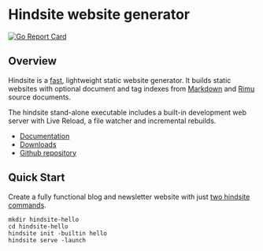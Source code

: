 # Hindsite website generator

[![Go Report Card](https://goreportcard.com/badge/github.com/srackham/hindsite)](https://goreportcard.com/report/github.com/srackham/hindsite)


## Overview
Hindsite is a
[fast](https://srackham.github.io/hindsite/faq.html#how-fast-is-hindsite),
lightweight static website generator. It builds static websites with optional
document and tag indexes from [Markdown](https://en.wikipedia.org/wiki/Markdown)
and [Rimu](https://github.com/srackham/rimu) source documents.

The hindsite stand-alone executable includes a built-in development web server
with Live Reload, a file watcher and incremental rebuilds.

- [Documentation](https://srackham.github.io/hindsite)
- [Downloads](https://github.com/srackham/hindsite/releases)
- [Github repository](https://github.com/srackham/hindsite)


## Quick Start
Create a fully functional blog and newsletter website with just [two hindsite
commands](https://srackham.github.io/hindsite/#quick-start).

```
mkdir hindsite-hello
cd hindsite-hello
hindsite init -builtin hello
hindsite serve -launch
```